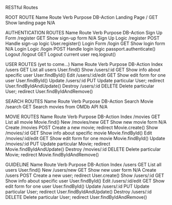 RESTful Routes

ROOT ROUTE
Name              Route             Verb     Purpose                               DB-Action
Landing Page      /                 GET      Show landing page                     N/A


AUTHENTICATION ROUTES
Name              Route             Verb     Purpose                               DB-Action
Sign Up Form      /register         GET      Show sign-up form                     N/A
Sign Up Logic     /register         POST     Handle sign-up logic                  User.register()
Login Form        /login            GET      Show login form                       N/A
Login Logic       /login            POST     Handle login logic                    passport.authenticate()
Logout            /logout           GET      Logout current user                   req.logout()


USER ROUTES (yet to come...)
Name              Route             Verb     Purpose                               DB-Action
Index             /users            GET      List all users                        User.find()
Show              /users/:id        GET      Show info about specific user         User.findById()
Edit              /users/:id/edit   GET      Show edit form for one user           User.findById()
Update            /users/:id        PUT      Update particular User; redirect      User.findByIdAndUpdate()
Destroy           /users/:id        DELETE   Delete particular User; redirect      User.findByIdAndRemove()


SEARCH ROUTES
Name              Route             Verb     Purpose                               DB-Action
Search Movie      /search           GET      Search movies from OMDb API           N/A


MOVIE ROUTES
Name              Route              Verb     Purpose                              DB-Action
Index             /movies            GET      List all movie                       Movie.find()
New               /movies/new        GET      Show new movie form                  N/A
Create            /movies            POST     Create a new movie; redirect         Movie.create()
Show              /movies/:id        GET      Show info about specific movie       Movie.findById()
Edit              /movies/:id/edit   GET      Show edit form for one movie         Movie.findById()
Update            /movies/:id        PUT      Update particular Movie; redirect    Movie.findByIdAndUpdate()
Destroy           /movies/:id        DELETE   Delete particular Movie; redirect    Movie.findByIdAndRemove()





GUIDELINE
Name              Route             Verb     Purpose                               DB-Action
Index             /users            GET      List all users                        User.find()
New               /users/new        GET      Show new user form                    N/A
Create            /users            POST     Create a new user; redirect           User.create()
Show              /users/:id        GET      Show info about specific user         User.findById()
Edit              /users/:id/edit   GET      Show edit form for one user           User.findById()
Update            /users/:id        PUT      Update particular User; redirect      User.findByIdAndUpdate()
Destroy           /users/:id        DELETE   Delete particular User; redirect      User.findByIdAndRemove()